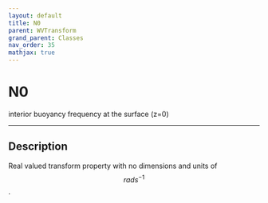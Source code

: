 ```yaml
---
layout: default
title: N0
parent: WVTransform
grand_parent: Classes
nav_order: 35
mathjax: true
---
```


#  N0

interior buoyancy frequency at the surface (z=0)


---

## Description
Real valued transform property with no dimensions and units of $$rad s^{-1}$$.

